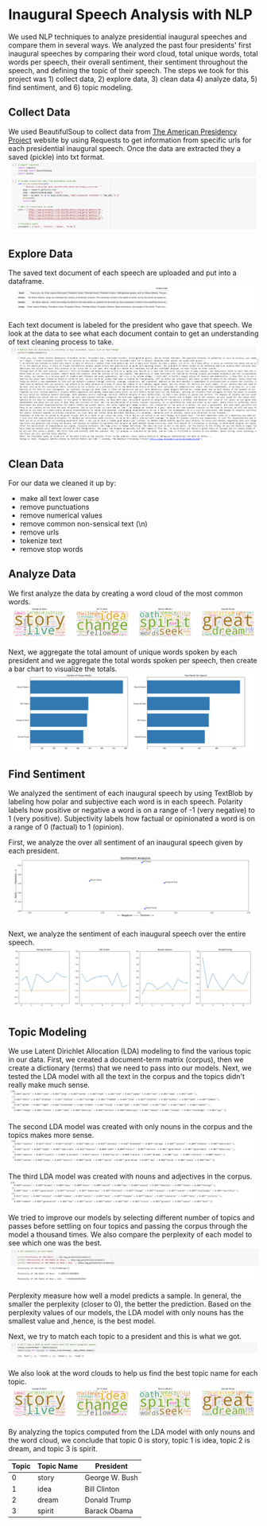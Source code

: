 # Inaugural Speech Analysis with NLP

We used NLP techniques to analyze presidential inaugural speeches and compare them in several ways. We analyzed the past four presidents' first inaugural speeches by comparing their word cloud, total unique words, total words per speech, their overall sentiment, their sentiment throughout the speech, and defining the topic of their speech. The steps we took for this project was 1) collect data, 2) explore data, 3) clean data 4) analyze data, 5) find sentiment, and 6) topic modeling.

## Collect Data
We used BeautifulSoup to collect data from [The American Presidency Project](https://www.presidency.ucsb.edu/) website by using Requests to get information from specific urls for each presidential inaugural speech. Once the data are extracted they a saved (pickle) into txt format.
![get data](https://github.com/youavang/NLP_Inaugural_Speech/blob/main/images/get_data.png)

## Explore Data
The saved text document of each speech are uploaded and put into a dataframe.  
![data frame](https://github.com/youavang/NLP_Inaugural_Speech/blob/main/images/dataframe.png)

Each text document is labeled for the president who gave that speech. We look at the data to see what each document contain to get an understanding of text cleaning process to take.
![speech](https://github.com/youavang/NLP_Inaugural_Speech/blob/main/images/speech.png)

## Clean Data
For our data we cleaned it up by:
* make all text lower case
* remove punctuations
* remove numerical values
* remove common non-sensical text (\n)
* remove urls
* tokenize text
* remove stop words

## Analyze Data
We first analyze the data by creating a word cloud of the most common words.
![word cloud](https://github.com/youavang/NLP_Inaugural_Speech/blob/main/images/wordcloud.png)

Next, we aggregate the total amount of unique words spoken by each president and we aggregate the total words spoken per speech, then create a bar chart to visualize the totals.
![total](https://github.com/youavang/NLP_Inaugural_Speech/blob/main/images/bar.png)

## Find Sentiment
We analyzed the sentiment of each inaugural speech by using TextBlob by labeling how polar and subjective each word is in each speech. Polarity labels how positive or negative a word is on a range of -1 (very negative) to 1 (very positive). Subjectivity labels how factual or opinionated a word is on a range of 0 (factual) to 1 (opinion).

First, we analyze the over all sentiment of an inaugural speech given by each president.
![overall sentiment](https://github.com/youavang/NLP_Inaugural_Speech/blob/main/images/overallsentiment.png)

Next, we analyze the sentiment of each inaugural speech over the entire speech.
![time sentiment](https://github.com/youavang/NLP_Inaugural_Speech/blob/main/images/timesentiment.png)

## Topic Modeling
We use Latent Dirichlet Allocation (LDA) modeling to find the various topic in our data. First, we created a document-term matrix (corpus), then we create a dictionary (terms) that we need to pass into our models. Next, we tested the LDA model with all the text in the corpus and the topics didn't really make much sense.
![corpus all](https://github.com/youavang/NLP_Inaugural_Speech/blob/main/images/corpus_all.png)

The second LDA model was created with only nouns in the corpus and the topics makes more sense.
![corpus noun](https://github.com/youavang/NLP_Inaugural_Speech/blob/main/images/corpus_noun.png)

The third LDA model was created with nouns and adjectives in the corpus.
![corpus noun+adj](https://github.com/youavang/NLP_Inaugural_Speech/blob/main/images/corpus_na.png)

We tried to improve our models by selecting different number of topics and passes before settling on four topics and passing the corpus through the model a thousand times. We also compare the perplexity of each model to see which one was the best. 
![perplexity](https://github.com/youavang/NLP_Inaugural_Speech/blob/main/images/perplexity.png)

Perplexity measure how well a model predicts a sample. In general, the smaller the perplexity (closer to 0), the better the prediction. Based on the perplexity values of our models, the LDA model with only nouns has the smallest value and ,hence, is the best model.

Next, we try to match each topic to a president and this is what we got.
![topic-president](https://github.com/youavang/NLP_Inaugural_Speech/blob/main/images/topic-president.png)

We also look at the word clouds to help us find the best topic name for each topic.
![word cloud](https://github.com/youavang/NLP_Inaugural_Speech/blob/main/images/wordcloud.png)

By analyzing the topics computed from the LDA model with only nouns and the word cloud, we conclude that topic 0 is story, topic 1 is idea, topic 2 is dream, and topic 3 is spirit.

 Topic | Topic Name | President 
 --- | --- | --- 
  0 | story | George W. Bush 
  1 | idea | Bill Clinton 
  2 | dream | Donald Trump 
  3 | spirit | Barack Obama 
  

